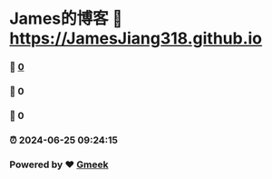 # James的博客 :link: https://JamesJiang318.github.io 
### :page_facing_up: [0](https://JamesJiang318.github.io/tag.html) 
### :speech_balloon: 0 
### :hibiscus: 0 
### :alarm_clock: 2024-06-25 09:24:15 
### Powered by :heart: [Gmeek](https://github.com/Meekdai/Gmeek)
